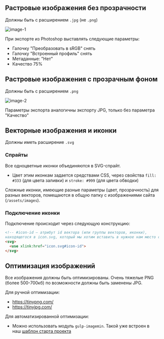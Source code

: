 ## Растровые изображения без прозрачности

Должны быть с расширением `.jpg` (не `.png`)

![image-1](https://github.com/verstaburo/versta-standarts/blob/master/images/images-2.jpg)

При экспорте из Photoshop выставлять следующие параметры:

* Галочку "Преобразовать в sRGB" снять
* Галочку "Встроенный профиль" снять
* Метаданные: "Нет"
* Качество 75%

## Растровые изображения с прозрачным фоном

Должны быть с расширением `.png`

![image-2](https://github.com/verstaburo/versta-standarts/blob/master/images/images-1.png)

Параметры экспорта аналогичны экспорту JPG, только без параметра "Качество"

## Векторные изображения и иконки

Должны иметь расширение `.svg`


### Спрайты

Все одноцветные иконки объединяются в SVG-спрайт.

* Цвет этим иконкам задается средствами CSS, через свойства `fill: #333` (для цвета заливки) и `stroke: #999` (для цвета обводки)

Сложные иконки, имеющие разные параметры (цвет, прозрачность) для разных векторов, помещаются в общую папку с изображениями сайта (`/assets/images`).

### Подключение иконки

Подключение происходит через следующую конструкцию:

```html
<!-- #icon-id — атрибут id вектора (или группы векторов, иконки),
находящегося в icon.svg, который мы хотим вставить в нужное нам место сайта -->
<svg>
  <use xlink:href="icon.svg#icon-id">
</svg>
```

## Оптимизация изображений

Все изображения должны быть оптимизированы.
Очень тяжелые PNG (более 500-700кб) по возможности должны быть заменены JPG.

Для ручной оптимизации:

* https://tinypng.com/
* https://tinyjpg.com/

Для автоматизированной оптимизации:

* Можно использовать модуль `gulp-imagemin`. Такой уже встроен в наш [шаблон старта проекта](https://github.com/verstaburo/versta-project-template)
